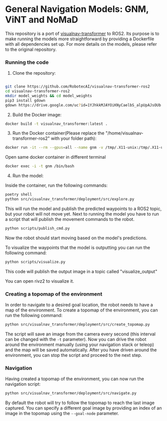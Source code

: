 # General Navigation Models: GNM, ViNT and NoMaD

This repository is a port of [visualnav-transformer](https://github.com/robodhruv/visualnav-transformer) to ROS2. Its purpose is to make running the models more straightforward by providing a Dockerfile with all dependencies set up. For more details on the models, please refer to the original repository.

### Running the code

1. Clone the repository:
```bash

git clone https://github.com/RobotecAI/visualnav-transformer-ros2
cd visualnav-transformer-ros2
mkdir model_weights && cd model_weights
pip3 install gdown 
gdown https://drive.google.com/uc?id=1YJhkkMJAYOiKNyCaelbS_alpUpAJsOUb -O nomad.pth
```

2. Build the Docker image:
```bash
docker build -t visualnav_transformer:latest .
```

3. Run the Docker container(Please replace the "/home/visualnav-transformer-ros2" with your folder path):
```bash
docker run -it --rm --gpus=all --name gnm -v /tmp/.X11-unix:/tmp/.X11-unix -e DISPLAY=$DISPLAY --network=host --user root -v /home/ubuntu/visualnav-transformer-ros2:/visualnav-transformer visualnav_transformer:lates
```

Open same docker container in different terminal
```bash
docker exec -i -t gnm /bin/bash
```

4. Run the model:

Inside the container, run the following commands:
```bash
poetry shell
python src/visualnav_transformer/deployment/src/explore.py
```
This will run the model and publish the predicted waypoints to a ROS2 topic, but your robot will not move yet. Next to running the model you have to run a script that will publish the movement commands to the robot.

```bash
python scripts/publish_cmd.py
```

Now the robot should start moving based on the model's predictions.

To visualize the waypoints that the model is outputting you can run the following command:
```bash
python scripts/visualize.py
```
This code will publish the output image in a topic called "visualize_output"

You can open rivz2 to visualize it. 

### Creating a topomap of the environment

In order to navigate to a desired goal location, the robot needs to have a map of the environment. To create a topomap of the environment, you can run the following command:
```bash
python src/visualnav_transformer/deployment/src/create_topomap.py
```
The script will save an image from the camera every second (this interval can be changed with the `-t` parameter). Now you can drive the robot around the environment manually (using your navigation stack or teleop) and the map will be saved automatically. After you have driven around the environment, you can stop the script and proceed to the next step.

### Navigation
Having created a topomap of the environment, you can now run the navigation script:
```bash
python src/visualnav_transformer/deployment/src/navigate.py
```
By default the robot will try to follow the topomap to reach the last image captured. You can specify a different goal image by providing an index of an image in the topomap using the `--goal-node` parameter.

